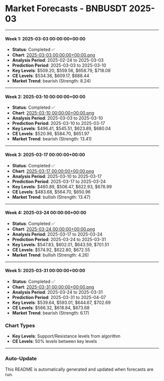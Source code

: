 # Market Forecasts - BNBUSDT 2025-03

---

#### Week 1: 2025-03-03 00:00:00+00:00
- **Status**: Completed ✅
- **Chart**: <a href="./2025-03-03 00:00:00+00:00.png">2025-03-03 00:00:00+00:00.png</a>
- **Analysis Period**: 2025-02-24 to 2025-03-03
- **Prediction Period**: 2025-03-03 to 2025-03-10
- **Key Levels**: $509.20, $559.56, $658.79, $718.08
- **CE Levels**: $534.38, $609.17, $688.44
- **Market Trend**: bearish (Strength: 8.24)

---

#### Week 2: 2025-03-10 00:00:00+00:00
- **Status**: Completed ✅
- **Chart**: <a href="./2025-03-10 00:00:00+00:00.png">2025-03-10 00:00:00+00:00.png</a>
- **Analysis Period**: 2025-03-03 to 2025-03-10
- **Prediction Period**: 2025-03-10 to 2025-03-17
- **Key Levels**: $496.41, $545.51, $623.89, $680.04
- **CE Levels**: $520.96, $584.70, $651.97
- **Market Trend**: bearish (Strength: 13.41)

---

#### Week 3: 2025-03-17 00:00:00+00:00
- **Status**: Completed ✅
- **Chart**: <a href="./2025-03-17 00:00:00+00:00.png">2025-03-17 00:00:00+00:00.png</a>
- **Analysis Period**: 2025-03-10 to 2025-03-17
- **Prediction Period**: 2025-03-17 to 2025-03-24
- **Key Levels**: $460.89, $506.47, $622.93, $678.99
- **CE Levels**: $483.68, $564.70, $650.96
- **Market Trend**: bullish (Strength: 13.47)

---

#### Week 4: 2025-03-24 00:00:00+00:00
- **Status**: Completed ✅
- **Chart**: <a href="./2025-03-24 00:00:00+00:00.png">2025-03-24 00:00:00+00:00.png</a>
- **Analysis Period**: 2025-03-17 to 2025-03-24
- **Prediction Period**: 2025-03-24 to 2025-03-31
- **Key Levels**: $547.83, $602.01, $643.59, $701.51
- **CE Levels**: $574.92, $622.80, $672.55
- **Market Trend**: bullish (Strength: 4.26)

---

#### Week 5: 2025-03-31 00:00:00+00:00
- **Status**: Completed ✅
- **Chart**: <a href="./2025-03-31 00:00:00+00:00.png">2025-03-31 00:00:00+00:00.png</a>
- **Analysis Period**: 2025-03-24 to 2025-03-31
- **Prediction Period**: 2025-03-31 to 2025-04-07
- **Key Levels**: $539.64, $593.01, $644.67, $702.69
- **CE Levels**: $566.32, $618.84, $673.68
- **Market Trend**: bearish (Strength: 6.17)

### Chart Types

- **Key Levels**: Support/Resistance levels from algorithm
- **CE Levels**: 50% levels between key levels

---

### Auto-Update

This README is automatically generated and updated when forecasts are run.
